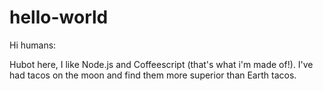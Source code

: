 hello-world
==============

Hi humans:

Hubot here, I like Node.js and Coffeescript (that's what i'm made of!).
I've had tacos on the moon and find them more superior than Earth tacos.  
